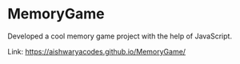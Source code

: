 # MemoryGame
Developed a cool memory game project with the help of JavaScript.

Link: https://aishwaryacodes.github.io/MemoryGame/
